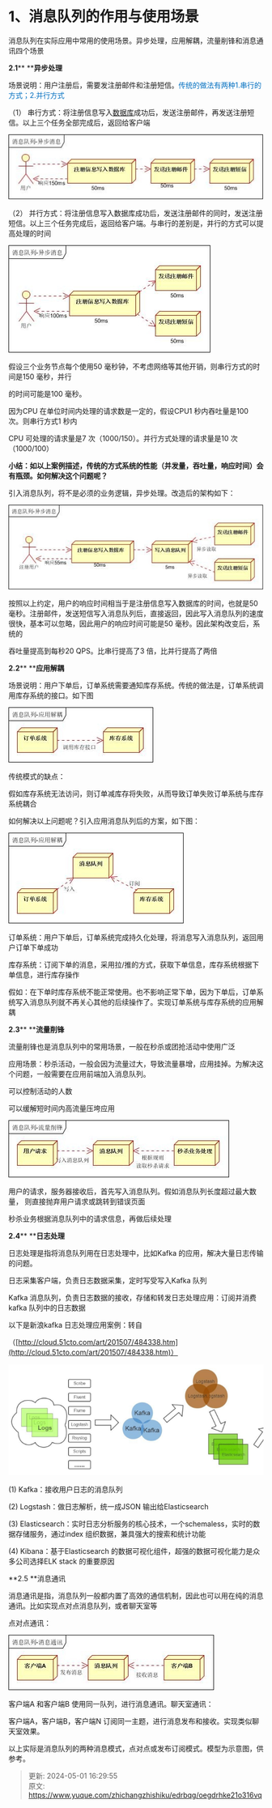 # 1、消息队列的作用与使用场景

消息队列在实际应用中常用的使用场景。异步处理，应用解耦，流量削锋和消息通讯四个场景

**2.1**** ****异步处理**

场景说明：用户注册后，需要发注册邮件和注册短信。<font style="color:rgb(0,111,192);">传统的做法有两种</font><font style="color:rgb(0,111,192);">1.</font><font style="color:rgb(0,111,192);">串行的方式；</font><font style="color:rgb(0,111,192);">2.</font><font style="color:rgb(0,111,192);">并行方式</font>

（1） 串行方式：将注册信息写入[数据库](http://lib.csdn.net/base/mysql)成功后，发送注册邮件，再发送注册短信。以上三个任务全部完成后，返回给客户端



![1714552067124-5695587f-493e-419c-8b9d-f1563f7684ee.png](./img/DSz-l7phy-OmJqnM/1714552067124-5695587f-493e-419c-8b9d-f1563f7684ee-614748.png)





（2） 并行方式：将注册信息写入数据库成功后，发送注册邮件的同时，发送注册短信。以上三个任务完成后，返回给客户端。与串行的差别是，并行的方式可以提高处理的时间

  
![1714552090882-92e21489-9a3e-4c39-b444-73928a1714b6.png](./img/DSz-l7phy-OmJqnM/1714552090882-92e21489-9a3e-4c39-b444-73928a1714b6-084954.png)







假设三个业务节点每个使用50 毫秒钟，不考虑网络等其他开销，则串行方式的时间是150 毫秒，并行

的时间可能是100 毫秒。



因为CPU 在单位时间内处理的请求数是一定的，假设CPU1 秒内吞吐量是100 次。则串行方式1 秒内

CPU 可处理的请求量是7 次（1000/150）。并行方式处理的请求量是10 次（1000/100）



**小结：如以上案例描述，传统的方式系统的性能（并发量，吞吐量，响应时间）会有瓶颈。如何解决这个问题呢？**

引入消息队列，将不是必须的业务逻辑，异步处理。改造后的架构如下：



![1714552122891-48231c17-e753-4270-805a-5bb8ba900209.png](./img/DSz-l7phy-OmJqnM/1714552122891-48231c17-e753-4270-805a-5bb8ba900209-691308.png)



按照以上约定，用户的响应时间相当于是注册信息写入数据库的时间，也就是50 毫秒。注册邮件，发送短信写入消息队列后，直接返回，因此写入消息队列的速度很快，基本可以忽略，因此用户的响应时间可能是50 毫秒。因此架构改变后，系统的

吞吐量提高到每秒20 QPS。比串行提高了3 倍，比并行提高了两倍

**2.2**** ****应用解耦**

场景说明：用户下单后，订单系统需要通知库存系统。传统的做法是，订单系统调用库存系统的接口。如下图  


![1714552135622-b11614c5-98e7-4960-8549-ec9f029485ea.png](./img/DSz-l7phy-OmJqnM/1714552135622-b11614c5-98e7-4960-8549-ec9f029485ea-513718.png)



传统模式的缺点：



假如库存系统无法访问，则订单减库存将失败，从而导致订单失败订单系统与库存系统耦合

如何解决以上问题呢？引入应用消息队列后的方案，如下图：



![1714552147258-ff5cd712-e831-4af2-a0d2-ab49f33c1e65.png](./img/DSz-l7phy-OmJqnM/1714552147258-ff5cd712-e831-4af2-a0d2-ab49f33c1e65-303367.png)

 



订单系统：用户下单后，订单系统完成持久化处理，将消息写入消息队列，返回用户订单下单成功

库存系统：订阅下单的消息，采用拉/推的方式，获取下单信息，库存系统根据下单信息，进行库存操作

假如：在下单时库存系统不能正常使用。也不影响正常下单，因为下单后，订单系统写入消息队列就不再关心其他的后续操作了。实现订单系统与库存系统的应用解耦

**2.3**** ****流量削锋**

流量削锋也是消息队列中的常用场景，一般在秒杀或团抢活动中使用广泛



应用场景：秒杀活动，一般会因为流量过大，导致流量暴增，应用挂掉。为解决这个问题，一般需要在应用前端加入消息队列。

可以控制活动的人数



可以缓解短时间内高流量压垮应用

  
![1714552157610-564376e6-5693-4231-956a-31f1cb416307.png](./img/DSz-l7phy-OmJqnM/1714552157610-564376e6-5693-4231-956a-31f1cb416307-471831.png)



用户的请求，服务器接收后，首先写入消息队列。假如消息队列长度超过最大数量， 则直接抛弃用户请求或跳转到错误页面

秒杀业务根据消息队列中的请求信息，再做后续处理

**2.4**** ****日志处理**

日志处理是指将消息队列用在日志处理中，比如Kafka 的应用，解决大量日志传输的问题。

日志采集客户端，负责日志数据采集，定时写受写入Kafka 队列



Kafka 消息队列，负责日志数据的接收，存储和转发日志处理应用：订阅并消费kafka 队列中的日志数据

以下是新浪kafka 日志处理应用案例：转自

（[http://cloud.51cto.com/art/201507/484338.htm](http://cloud.51cto.com/art/201507/484338.htm)）



![1714552167667-995dc848-7a16-4627-be9f-2ce9fcf3acbb.png](./img/DSz-l7phy-OmJqnM/1714552167667-995dc848-7a16-4627-be9f-2ce9fcf3acbb-304727.png)





(1) Kafka：接收用户日志的消息队列

(2) Logstash：做日志解析，统一成JSON 输出给Elasticsearch

(3) Elasticsearch：实时日志分析服务的核心技术，一个schemaless，实时的数据存储服务，通过index 组织数据，兼具强大的搜索和统计功能

(4) Kibana：基于Elasticsearch 的数据可视化组件，超强的数据可视化能力是众多公司选择ELK stack 的重要原因

**2.5 **消息通讯

消息通讯是指，消息队列一般都内置了高效的通信机制，因此也可以用在纯的消息通讯。比如实现点对点消息队列，或者聊天室等

点对点通讯：



![1714552183419-d599ca11-021b-4ad9-a70b-8c9f9d69b7d4.png](./img/DSz-l7phy-OmJqnM/1714552183419-d599ca11-021b-4ad9-a70b-8c9f9d69b7d4-831508.png)

 

客户端A 和客户端B 使用同一队列，进行消息通讯。聊天室通讯：

客户端A，客户端B，客户端N 订阅同一主题，进行消息发布和接收。实现类似聊天室效果。

以上实际是消息队列的两种消息模式，点对点或发布订阅模式。模型为示意图，供参考。



> 更新: 2024-05-01 16:29:55  
> 原文: <https://www.yuque.com/zhichangzhishiku/edrbqg/oegdrhke21o316vq>